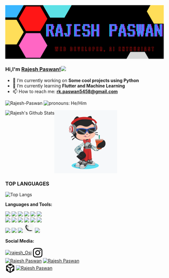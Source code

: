 <img align="center" heigh="350" idth="1920" src="https://github.com/rajesh545862/rajesh545862/blob/master/int-image1.png"/>


### Hi,I'm [ Rajesh Paswan!](https://www.linkedin.com/in/rajeshpaswan)<img src="https://media.giphy.com/media/hvRJCLFzcasrR4ia7z/giphy.gif" width="25px">
- 🔭 I’m currently working on **Some cool projects using Python**
- 🌱 I’m currently learning **Flutter and Machine Learning**
- 📫 How to reach me: **rk.paswan5458@gmail.com** 
<!--Visit Counter & Pronouns -->
<p align="left">
  <img src="https://komarev.com/ghpvc/?username=rajesh545862" alt="Rajesh-Paswan" />
  <img src="https://img.shields.io/badge/Pronouns-He%2FHim-red" alt="pronouns: He/Him" /> 
</p>

<!-- GitHub Stats-->
<img align="left" alt="Rajesh's Github Stats" src="https://github-readme-stats.vercel.app/api?username=rajesh545862&show_icons=true&hide_border=true" />
<!--Octocat Image-->
<p>
  <img  align='center' width="200" src="https://github.com/rajesh545862/rajesh545862/blob/master/octocat.png">
</p>
 
### TOP LANGUAGES
![Top Langs](https://github-readme-stats.vercel.app/api/top-langs/?username=rajesh545862&theme=radical&title_color=8E2DE2&text_color=fff&width=100%)

<!--Languages & Tools-->
**Languages and Tools:**

<code><img height="30" src="https://img.icons8.com/color/48/000000/python.png"></code>
<code><img height="30" src="https://img.icons8.com/color/48/000000/git.png"></code>
<code><img height="30" src="https://img.icons8.com/color/48/000000/html-5.png"></code>
<code><img height="30" src="https://img.icons8.com/color/48/000000/css3.png"></code>
<code><img height="30" src="https://img.icons8.com/color/48/000000/bootstrap.png"></code>
<code><img height="30" src="https://img.icons8.com/color/48/000000/angularjs.png"></code>
</BR>
<code><img height="30" src="https://img.icons8.com/color/48/000000/firebase.png"></code>
<code><img height="35" src="https://img.icons8.com/color/48/000000/nodejs.png"></code>
<code><img height="30" src="https://img.icons8.com/color/48/000000/postgreesql.png"></code>
<code><img height="30" src="https://img.icons8.com/color/48/000000/javascript.png"></code>
<code><img height="30" src="https://img.icons8.com/fluent/50/000000/android-os.png"></code>
<code><img height="30" src="https://img.icons8.com/color/48/000000/docker.png"></code>
<br/>
<code><img height="30" src="https://img.icons8.com/color/48/000000/c-plus-plus-logo.png"></code>
<code><img height="30" src="https://img.icons8.com/cute-clipart/64/000000/react-native.png"></code>
<code><img height="30" src="https://img.icons8.com/color/48/000000/django.png"></code>
<code><img height="30" src="https://github.com/rajesh545862/rajesh545862/blob/master/flsak.png"></code>
<code><img height="30" src="https://img.icons8.com/color/48/000000/flutter.png"></code>



<!--Social Media-->
**Social Media:**


<a href="https://twitter.com/Rajesh_Osi" target="blank"><img align="center" src="https://img.icons8.com/material-rounded/100/000000/twitter.png" alt="rajesh_Osi" height="36" width="36" /></a>
<a href="https://instagram.com/rajesh.codes_" target="blank"><img align="center" src="https://github.com/rajesh545862/rajesh545862/blob/master/instagram.svg" alt="rajesh.codes_" height="30" width="30" /></a></br>
<a href="https://www.linkedin.com/in/rajeshpaswan" target="blank"><img align="center" src="https://img.icons8.com/android/24/000000/linkedin.png" alt="Rajesh Paswan" height="30" width="30" /></a>
<a href="https://dev.to/rajesh545862" target="blank"><img align="center" src="https://img.icons8.com/windows/32/000000/dev.png" alt="Rajesh Paswan" height="50" width="35" /></a></br>
<a href="https://codesandbox.io/u/Rajesh%20Paswan" target="blank"><img align="center" src="https://github.com/rajesh545862/rajesh545862/blob/master/codesandbox.png" alt="Rajesh Paswan" height="30" width="30" /></a>
<a href="https://code" target="blank"><img align="center" src="https://img.icons8.com/metro/26/000000/facebook.png" alt="Rajesh Paswan" height="30" width="30" /></a>



<!--  SPOTIFY-->



